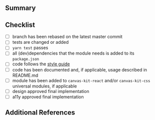 <!-- Thank you for your pull request, please provide a brief summary of what this introduces (mandatory). Please point out any code that may be non-obvious to reviewers by using comments. -->

<!-- Make sure that you've linted your files, written and run unit tests, and filled out or updated documentation (README) -->

## Summary

<!-- Explain the **motivation** for making this change. What existing problem does the pull request solve? -->

## Checklist

<!-- Remove items that do not apply. For completed items, change [ ] to [x]. -->

- [ ] branch has been rebased on the latest master commit
- [ ] tests are changed or added
- [ ] `yarn test` passes
- [ ] all (dev)dependencies that the module needs is added to its `package.json`
- [ ] code follows the
      [style guide](https://ghe.megaleo.com/UIC/wd-components/blob/master/docs/STYLEGUIDE.md)
- [ ] code has been documented and, if applicable, usage described in README.md
- [ ] module has been added to `canvas-kit-react` and/or `canvas-kit-css` universal modules, if applicable
- [ ] design approved final implementation 
- [ ] a11y approved final implementation

## Additional References

<!-- Upload screenshots of the final component, add references to component specification files from Sketch, or any other artifacts that would help a reviewer understand the choices you made in the PR. -->
